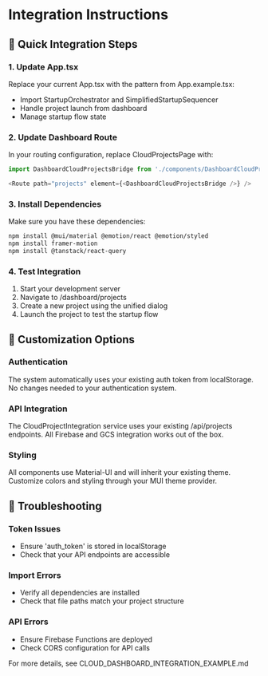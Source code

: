 # Integration Instructions

## 🔗 Quick Integration Steps

### 1. Update App.tsx
Replace your current App.tsx with the pattern from App.example.tsx:
- Import StartupOrchestrator and SimplifiedStartupSequencer
- Handle project launch from dashboard
- Manage startup flow state

### 2. Update Dashboard Route
In your routing configuration, replace CloudProjectsPage with:
```typescript
import DashboardCloudProjectsBridge from './components/DashboardCloudProjectsBridge';

<Route path="projects" element={<DashboardCloudProjectsBridge />} />
```

### 3. Install Dependencies
Make sure you have these dependencies:
```bash
npm install @mui/material @emotion/react @emotion/styled
npm install framer-motion
npm install @tanstack/react-query
```

### 4. Test Integration
1. Start your development server
2. Navigate to /dashboard/projects
3. Create a new project using the unified dialog
4. Launch the project to test the startup flow

## 🔧 Customization Options

### Authentication
The system automatically uses your existing auth token from localStorage.
No changes needed to your authentication system.

### API Integration
The CloudProjectIntegration service uses your existing /api/projects endpoints.
All Firebase and GCS integration works out of the box.

### Styling
All components use Material-UI and will inherit your existing theme.
Customize colors and styling through your MUI theme provider.

## 🐛 Troubleshooting

### Token Issues
- Ensure 'auth_token' is stored in localStorage
- Check that your API endpoints are accessible

### Import Errors
- Verify all dependencies are installed
- Check that file paths match your project structure

### API Errors
- Ensure Firebase Functions are deployed
- Check CORS configuration for API calls

For more details, see CLOUD_DASHBOARD_INTEGRATION_EXAMPLE.md
